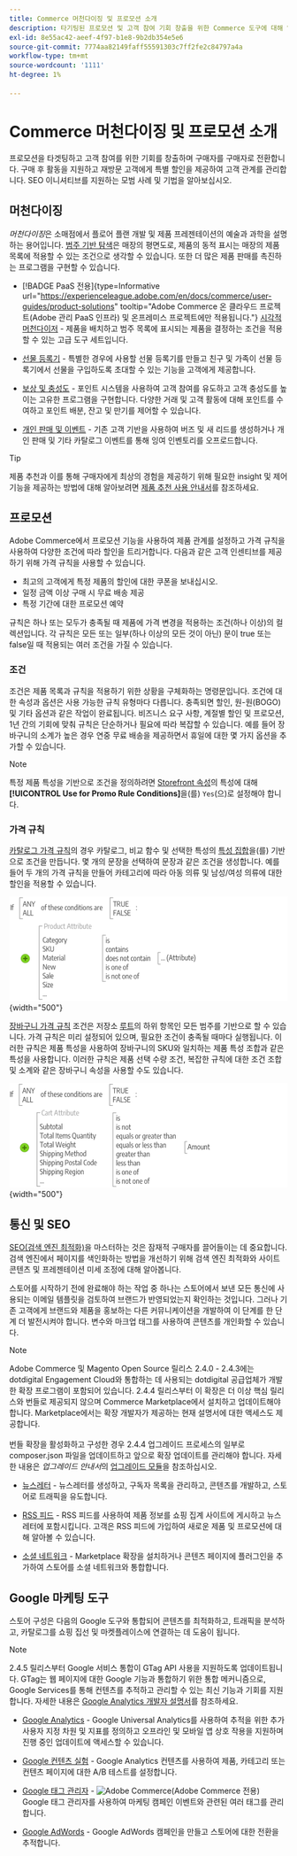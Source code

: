 ```yaml
---
title: Commerce 머천다이징 및 프로모션 소개
description: 타기팅된 프로모션 및 고객 참여 기회 창출을 위한 Commerce 도구에 대해 알아봅니다.
exl-id: 8e55ac42-aeef-4f97-b1e8-9b2db354e5e6
source-git-commit: 7774aa82149faff55591303c7ff2fe2c84797a4a
workflow-type: tm+mt
source-wordcount: '1111'
ht-degree: 1%

---
```


# Commerce 머천다이징 및 프로모션 소개

프로모션을 타겟팅하고 고객 참여를 위한 기회를 창출하며 구매자를 구매자로 전환합니다. 구매 후 활동을 지원하고 재방문 고객에게 특별 할인을 제공하여 고객 관계를 관리합니다. SEO 이니셔티브를 지원하는 모범 사례 및 기법을 알아보십시오.

## 머천다이징

_머천다이징_&#x200B;은 소매점에서 플로어 플랜 개발 및 제품 프레젠테이션의 예술과 과학을 설명하는 용어입니다. [범주 기반 탐색](../catalog/navigation-top.md)은 매장의 평면도로, 제품의 동적 표시는 매장의 제품 목록에 적용할 수 있는 조건으로 생각할 수 있습니다. 또한 더 많은 제품 판매를 촉진하는 프로그램을 구현할 수 있습니다.

- [!BADGE PaaS 전용]{type=Informative url="https://experienceleague.adobe.com/en/docs/commerce/user-guides/product-solutions" tooltip="Adobe Commerce 온 클라우드 프로젝트(Adobe 관리 PaaS 인프라) 및 온프레미스 프로젝트에만 적용됩니다."} [시각적 머천다이저](visual-merchandiser.md) - 제품을 배치하고 범주 목록에 표시되는 제품을 결정하는 조건을 적용할 수 있는 고급 도구 세트입니다.

- [선물 등록기](gift-registries.md) - 특별한 경우에 사용할 선물 등록기를 만들고 친구 및 가족이 선물 등록기에서 선물을 구입하도록 초대할 수 있는 기능을 고객에게 제공합니다.

- [보상 및 충성도](rewards-loyalty.md) - 포인트 시스템을 사용하여 고객 참여를 유도하고 고객 충성도를 높이는 고유한 프로그램을 구현합니다. 다양한 거래 및 고객 활동에 대해 포인트를 수여하고 포인트 배분, 잔고 및 만기를 제어할 수 있습니다.

- [개인 판매 및 이벤트](events-private-sales.md) - 기존 고객 기반을 사용하여 버즈 및 새 리드를 생성하거나 개인 판매 및 기타 카탈로그 이벤트를 통해 잉여 인벤토리를 오프로드합니다.

>[!TIP]
>
>제품 추천과 이를 통해 구매자에게 최상의 경험을 제공하기 위해 필요한 insight 및 제어 기능을 제공하는 방법에 대해 알아보려면 [제품 추천 사용 안내서](https://experienceleague.adobe.com/docs/commerce/product-recommendations/guide-overview.html)를 참조하세요.

## 프로모션

Adobe Commerce에서 프로모션 기능을 사용하여 제품 관계를 설정하고 가격 규칙을 사용하여 다양한 조건에 따라 할인을 트리거합니다. 다음과 같은 고객 인센티브를 제공하기 위해 가격 규칙을 사용할 수 있습니다.

- 최고의 고객에게 특정 제품의 할인에 대한 쿠폰을 보내십시오.
- 일정 금액 이상 구매 시 무료 배송 제공
- 특정 기간에 대한 프로모션 예약

규칙은 하나 또는 모두가 충족될 때 제품에 가격 변경을 적용하는 조건(하나 이상)의 컬렉션입니다. 각 규칙은 모든 또는 일부(하나 이상의 모든 것이 아닌) 문이 true 또는 false일 때 적용되는 여러 조건을 가질 수 있습니다.

### 조건

조건은 제품 목록과 규칙을 적용하기 위한 상황을 구체화하는 명령문입니다. 조건에 대한 속성과 옵션은 사용 가능한 규칙 유형마다 다릅니다. 충족되면 할인, 원-원(BOGO) 및 기타 옵션과 같은 작업이 완료됩니다. 비즈니스 요구 사항, 계절별 할인 및 프로모션, 1년 간의 기회에 맞춰 규칙은 단순하거나 필요에 따라 복잡할 수 있습니다. 예를 들어 장바구니의 소계가 높은 경우 연중 무료 배송을 제공하면서 휴일에 대한 몇 가지 옵션을 추가할 수 있습니다.

>[!NOTE]
>
>특정 제품 특성을 기반으로 조건을 정의하려면 [Storefront 속성](../catalog/attribute-product-create.md)의 특성에 대해 **[!UICONTROL Use for Promo Rule Conditions]**&#x200B;을(를) `Yes`(으)로 설정해야 합니다.


### 가격 규칙

[카탈로그 가격 규칙](price-rules-catalog.md)의 경우 카탈로그, 비교 함수 및 선택한 특성의 [특성 집합](../catalog/attribute-sets.md)을(를) 기반으로 조건을 만듭니다. 몇 개의 문장을 선택하여 문장과 같은 조건을 생성합니다. 예를 들어 두 개의 가격 규칙을 만들어 카테고리에 따라 아동 의류 및 남성/여성 의류에 대한 할인을 적용할 수 있습니다.

![다이어그램 - 카탈로그 가격 규칙 예](./assets/diagram-catalog-price-rules.png){width="500"}

[장바구니 가격 규칙](price-rules-cart.md) 조건은 저장소 [루트](../catalog/category-root.md)의 하위 항목인 모든 범주를 기반으로 할 수 있습니다. 가격 규칙은 미리 설정되어 있으며, 필요한 조건이 충족될 때마다 실행됩니다. 이러한 규칙은 제품 특성을 사용하여 장바구니의 SKU와 일치하는 제품 특성 조합과 같은 특성을 사용합니다. 이러한 규칙은 제품 선택 수량 조건, 복잡한 규칙에 대한 조건 조합 및 소계와 같은 장바구니 속성을 사용할 수도 있습니다.

![다이어그램 - 장바구니 가격 규칙 예](./assets/diagram-cart-price-rules.png){width="500"}

## 통신 및 SEO

[SEO(검색 엔진 최적화)](seo-overview.md)을 마스터하는 것은 잠재적 구매자를 끌어들이는 데 중요합니다. 검색 엔진에서 페이지를 색인화하는 방법을 개선하기 위해 검색 엔진 최적화와 사이트 콘텐츠 및 프레젠테이션 미세 조정에 대해 알아봅니다.

스토어를 시작하기 전에 완료해야 하는 작업 중 하나는 스토어에서 보낸 모든 통신에 사용되는 이메일 템플릿을 검토하여 브랜드가 반영되었는지 확인하는 것입니다. 그러나 기존 고객에게 브랜드와 제품을 홍보하는 다른 커뮤니케이션을 개발하여 이 단계를 한 단계 더 발전시켜야 합니다. 변수와 마크업 태그를 사용하여 콘텐츠를 개인화할 수 있습니다.

>[!NOTE]
>
>Adobe Commerce 및 Magento Open Source 릴리스 2.4.0 - 2.4.3에는 dotdigital Engagement Cloud와 통합하는 데 사용되는 dotdigital 공급업체가 개발한 확장 프로그램이 포함되어 있습니다. 2.4.4 릴리스부터 이 확장은 더 이상 핵심 릴리스와 번들로 제공되지 않으며 Commerce Marketplace에서 설치하고 업데이트해야 합니다. Marketplace에서는 확장 개발자가 제공하는 현재 설명서에 대한 액세스도 제공합니다.
><br><br>
>번들 확장을 활성화하고 구성한 경우 2.4.4 업그레이드 프로세스의 일부로 composer.json 파일을 업데이트하고 앞으로 확장 업데이트를 관리해야 합니다. 자세한 내용은 _업그레이드 안내서_&#x200B;의 [업그레이드 모듈](https://experienceleague.adobe.com/docs/commerce-operations/upgrade-guide/modules/upgrade.html)을 참조하십시오.

- [뉴스레터](newsletters.md) - 뉴스레터를 생성하고, 구독자 목록을 관리하고, 콘텐츠를 개발하고, 스토어로 트래픽을 유도합니다.

- [RSS 피드](social-rss.md#rss-feeds) - RSS 피드를 사용하여 제품 정보를 쇼핑 집계 사이트에 게시하고 뉴스레터에 포함시킵니다. 고객은 RSS 피드에 가입하여 새로운 제품 및 프로모션에 대해 알아볼 수 있습니다.

- [소셜 네트워크](social-rss.md#social-networks) - Marketplace 확장을 설치하거나 콘텐츠 페이지에 플러그인을 추가하여 스토어를 소셜 네트워크와 통합합니다.

## Google 마케팅 도구

스토어 구성은 다음의 Google 도구와 통합되어 콘텐츠를 최적화하고, 트래픽을 분석하고, 카탈로그를 쇼핑 집선 및 마켓플레이스에 연결하는 데 도움이 됩니다.

>[!NOTE]
>
>2.4.5 릴리스부터 Google 서비스 통합이 GTag API 사용을 지원하도록 업데이트됩니다. GTag는 웹 페이지에 대한 Google 기능과 통합하기 위한 통합 메커니즘으로, Google Services를 통해 컨텐츠를 추적하고 관리할 수 있는 최신 기능과 기회를 지원합니다. 자세한 내용은 [Google Analytics 개발자 설명서](https://developers.google.com/analytics/devguides/collection/gtagjs)를 참조하세요.

- [Google Analytics](google-analytics.md) - Google Universal Analytics를 사용하여 추적을 위한 추가 사용자 지정 차원 및 지표를 정의하고 오프라인 및 모바일 앱 상호 작용을 지원하며 진행 중인 업데이트에 액세스할 수 있습니다.

- [Google 컨텐츠 실험](google-content-experiments.md) - Google Analytics 컨텐츠를 사용하여 제품, 카테고리 또는 컨텐츠 페이지에 대한 A/B 테스트를 설정합니다.

- [Google 태그 관리자](google-tag-manager.md) - ![Adobe Commerce](../assets/adobe-logo.svg)(Adobe Commerce 전용) Google 태그 관리자를 사용하여 마케팅 캠페인 이벤트와 관련된 여러 태그를 관리합니다.

- [Google AdWords](google-adwords.md) - Google AdWords 캠페인을 만들고 스토어에 대한 전환을 추적합니다.
